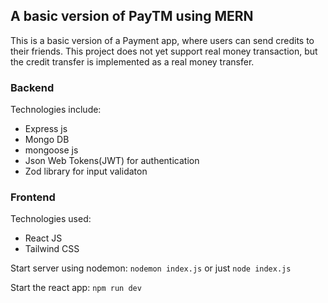 
## A basic version of PayTM using MERN
This is a basic version of a Payment app, where users can send credits to their friends. This project does not yet support real money transaction, but the credit transfer is implemented as a real money transfer.

### Backend 
Technologies include:
- Express js 
- Mongo DB
- mongoose js
- Json Web Tokens(JWT) for authentication
- Zod library for input validaton

### Frontend
Technologies used:
- React JS
- Tailwind CSS

Start server using nodemon: `nodemon index.js` or just `node index.js`

Start the react app: `npm run dev`
